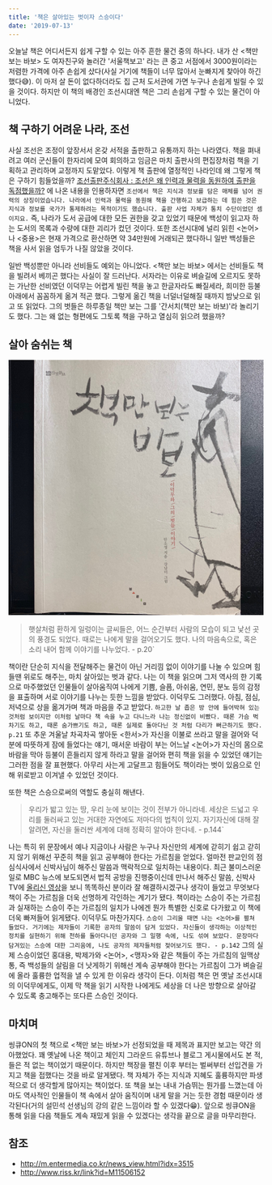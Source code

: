 ```yaml
---
title: '책은 살아있는 벗이자 스승이다'
date: '2019-07-13'
---
```


오늘날 책은 어디서든지 쉽게 구할 수 있는 아주 흔한 물건 중의 하나다. 내가 산 <책만 보는 바보> 도 여자친구와 놀러간 '서울책보고' 라는 큰 중고 서점에서 3000원이라는 저렴한 가격에 아주 손쉽게 샀다(사실 거기에 책들이 너무 많아서 눈빠지게 찾아야 하긴 했다😅). 이 마저 살 돈이 없다하더라도 집 근처 도서관에 가면 누구나 손쉽게 빌릴 수 있을 것이다. 하지만 이 책의 배경인 조선시대엔 책은 그리 손쉽게 구할 수 있는 물건이 아니었다.

## 책 구하기 어려운 나라, 조선
사실 조선은 조정이 앞장서서 온갖 서적을 출판하고 유통까지 하는 나라였다. 책을 펴내려고 여러 군신들이 한자리에 모여 회의하고 임금은 마치 출판사의 편집장처럼 책을 기획하고 관리하며 교정까지 도맡았다. 이렇게 책 출판에 열정적인 나라인데 왜 그렇게 책은 구하기 힘들었을까? <a href="http://www.riss.kr/search/detail/DetailView.do?p_mat_type=d7345961987b50bf&control_no=c0f26adf56752f1bffe0bdc3ef48d419" target="_blank">조선출판주식회사 : 조선은 왜 인력과 물력을 동원하여 출판을 독점했을까?</a> 에 나온 내용을 인용하자면 `조선에서 책은 지식과 정보를 담은 매체를 넘어 권력의 상징이었습니다. 나라에서 인력과 물력을 동원해 책을 간행하고 보급하는 데 힘쓴 것은 지식과 정보를 국가가 통제하려는 목적이기도 했습니다. 출판 사업 자체가 통치 수단이었던 셈이지요.` 즉, 나라가 도서 공급에 대한 모든 권한을 갖고 있었기 때문에 백성이 읽고자 하는 도서의 목록과 수량에 대한 괴리가 컸던 것이다. 또한 조선시대에 널리 읽힌 <논어>나 <중용>은 현재 가격으로 환산하면 약 34만원에 거래되곤 했다하니 일반 백성들은 책을 사서 읽을 엄두가 나질 않았을 것이다.

일반 백성뿐만 아니라 선비들도 예외는 아니었다. <책만 보는 바보> 에서는 선비들도 책을 빌려서 베끼곤 했다는 사실이 잘 드러난다. 서자라는 이유로 벼슬길에 오르지도 못하는 가난한 선비였던 이덕무는 어렵게 빌린 책을 놓고 한글자라도 빠질세라, 희미한 등불 아래에서 꼼꼼하게 옮겨 적곤 했다. 그렇게 옮긴 책을 너덜너덜해질 때까지 밤낮으로 읽고 또 읽었다. 그의 벗들은 하루종일 책만 보는 그를 '간서치(책만 보는 바보)'라 놀리기도 했다. 그는 왜 없는 형편에도 그토록 책을 구하고 열심히 읽으려 했을까?

## 살아 숨쉬는 책
<img src="./img1.jpeg" alt="책만 보는 바보" />

> 햇살처럼 환하게 일렁이는 글씨들은, 어느 순간부터 사람의 모습이 되고 낯선 곳의 풍경도 되었다. 때로는 나에게 말을 걸어오기도 했다. 나의 마음속으로, 혹은 소리 내어 함께 이야기를 나누었다. - p.20` 

책이란 단순히 지식을 전달해주는 물건이 아닌 거리낌 없이 이야기를 나눌 수 있으며 힘들땐 위로도 해주는, 마치 살아있는 벗과 같다. 나는 이 책을 읽으며 그저 역사의 한 기록으로 마주했었던 인물들이 살아움직여 나에게 기쁨, 슬픔, 아쉬움, 연민, 분노 등의 감정을 표출하며 서로 이야기를 나누는 듯한 느낌을 받았다. 이덕무도 그러했다. 아침, 점심, 저녁으로 상을 옮겨가며 책과 마음을 주고 받았다. `하고한 날 좁은 방 안에 들어박혀 있는 것처럼 보이지만 이처럼 날마다 책 속을 누고 다니느라 나는 정신없이 비빴다. 때론 가슴 벅차기도 하고, 때론 숨가쁘기도 하고, 때론 실제로 돌아다닌 것 처럼 다리가 뻐근하기도 했다. p.21` 또 추운 겨울날 차곡차곡 쌓아둔 <한서>가 자신을 이불로 쓰라고 말을 걸어와 덕분에 따뜻하게 잠에 들었다는 얘기, 매서운 바람이 부는 어느날 <논어>가 자신의 몸으로 바람을 막아 등불이 흔들리지 않게 하라고 말을 걸어와 편히 책을 읽을 수 있었던 얘기는 그러한 점을 잘 표현했다. 아무리 사는게 고달프고 힘들어도 책이라는 벗이 있음으로 인해 위로받고 이겨낼 수 있었던 것이다.

또한 책은 스승으로써의 역할도 충실히 해낸다.

> 우리가 밟고 있는 땅, 우리 눈에 보이는 것이 전부가 아니라네. 세상은 드넓고 우리를 둘러싸고 있는 거대한 자연에도 저마다의 법칙이 있지. 자기자신에 대해 잘 알려면, 자신을 둘러싼 세계에 대해 정확히 알아야 한다네. - p.144`

나는 특히 위 문장에서 예나 지금이나 사람은 누구나 자신만의 세계에 갇히기 쉽고 갇히지 않기 위해선 꾸준히 책을 읽고 공부해야 한다는 가르침을 얻었다. 얼마전 판교인의 점심식사에서 신박사님이 해주신 말씀과 맥락적으로 일치하는 내용이다. 최근 불미스러운 일로 MBC 뉴스에 보도되면서 법적 공방을 진행중이신데 만나서 해주신 말씀, 신박사 TV에 <a href="https://www.youtube.com/watch?v=GTX2bNhGZpM" target="_blank">올리신 영상</a>을 보니 똑똑하신 분이라 잘 해결하시겠구나 생각이 들었고 무엇보다 책이 주는 가르침을 더욱 선명하게 각인하는 계기가 됐다. 책이라는 스승이 주는 가르침과 실재하는 스승이 주는 가르침의 일치가 나에겐 뭔가 특별한 신호로 다가왔고 이 책에 더욱 빠져들어 읽게됐다. 이덕무도 마찬가지다. `스승이 그리울 때면 나는 <논어>를 펼쳐 들었다. 거기에는 제자들이 기록한 공자의 말씀이 담겨 있었다. 자신들이 생각하는 이상적인 정치를 실현하기 위해 천하를 돌아다니던 공자와 그 일행 속에, 나도 섞여 보았다. 문장마다 담겨있는 스승에 대한 그리움에, 나도 공자의 제자들처럼 젖어보기도 했다. - p.142` 그의 실제 스승이었던 홍대용, 박제가와 <논어>, <맹자>와 같은 책들이 주는 가르침의 일맥상통, 즉 백성들의 살림을 더 낫게하기 위해선 계속 공부해야 한다는 가르침이 그가 벼슬길에 올라 훌륭한 업적을 낼 수 있게 한 이유라 생각이 든다. 이처럼 책은 먼 옛날 조선시대의 이덕무에게도, 이제 막 책을 읽기 시작한 나에게도 세상을 더 나은 방향으로 살아갈 수 있도록 충고해주는 또다른 스승인 것이다.

## 마치며
씽큐ON의 첫 책으로 <책만 보는 바보>가 선정되었을 때 제목과 표지만 보고는 약간 의아했었다. 꽤 옛날에 나온 책이고 체인지 그라운드 유튜브나 블로그 게시물에서도 본 적, 들은 적 없는 책이었기 때문이다. 하지만 책장을 펼친 이후 부터는 벌써부터 선입견을 가지고 책을 접했다는 것을 바로 알게됐다. 책 자체가 주는 지식과 지혜도 훌륭하지만 파생적으로 더 생각할게 많아지는 책이었다. 또 책을 보는 내내 가슴뛰는 뭔가를 느꼈는데 아마도 역사적인 인물들이 책 속에서 살아 움직이며 내게 말을 거는 듯한 경험 때문이라 생각된다(거의 설민석 선생님의 강의 같은 느낌이라 할 수 있겠다😁). 앞으로 씽큐ON을 통해 읽을 다음 책들도 계속 재밌게 읽을 수 있겠다는 생각을 끝으로 글을 마무리한다. 

## 참조
- <a href="http://m.entermedia.co.kr/news_view.html?idx=3515" target="_blank">http://m.entermedia.co.kr/news_view.html?idx=3515</a>
- <a href="http://www.riss.kr/link?id=M11506152" target="_blank">http://www.riss.kr/link?id=M11506152</a>